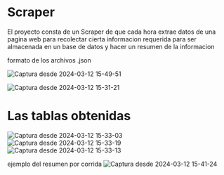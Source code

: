 # Scraper
 El proyecto consta de un Scraper de que cada hora extrae datos de una pagina web para recolectar cierta informacion requerida para ser almacenada en un base de datos y hacer un resumen de la informacion 

 formato de los archivos .json
 
 ![Captura desde 2024-03-12 15-49-51](https://github.com/MoyMontes/Scraper/assets/45276668/39e27188-c5ea-470c-8e13-cd4a5ff44af0)

![Captura desde 2024-03-12 15-31-21](https://github.com/MoyMontes/Scraper/assets/45276668/9c7ae969-1fe7-4dcb-a422-bf24c74be0f8)

# Las tablas obtenidas
![Captura desde 2024-03-12 15-33-03](https://github.com/MoyMontes/Scraper/assets/45276668/671be7b9-206c-48b1-b2fb-a5629151aa55)
![Captura desde 2024-03-12 15-33-19](https://github.com/MoyMontes/Scraper/assets/45276668/c5925564-67e5-4228-9998-83bc07212c6b)
![Captura desde 2024-03-12 15-33-13](https://github.com/MoyMontes/Scraper/assets/45276668/6801ae87-3a14-41eb-9365-87a1b115ffd9)

ejemplo del resumen por corrida
![Captura desde 2024-03-12 15-41-24](https://github.com/MoyMontes/Scraper/assets/45276668/0a7e8ece-c45e-40bd-b80c-84e1fead84bd)
